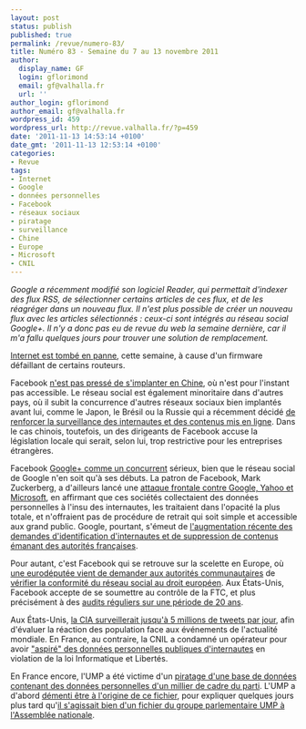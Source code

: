 ```yaml
---
layout: post
status: publish
published: true
permalink: /revue/numero-83/
title: Numéro 83 - Semaine du 7 au 13 novembre 2011
author:
  display_name: GF
  login: gflorimond
  email: gf@valhalla.fr
  url: ''
author_login: gflorimond
author_email: gf@valhalla.fr
wordpress_id: 459
wordpress_url: http://revue.valhalla.fr/?p=459
date: '2011-11-13 14:53:14 +0100'
date_gmt: '2011-11-13 12:53:14 +0100'
categories:
- Revue
tags:
- Internet
- Google
- données personnelles
- Facebook
- réseaux sociaux
- piratage
- surveillance
- Chine
- Europe
- Microsoft
- CNIL
---
```

<p><i>Google a récemment modifié son logiciel Reader, qui permettait d'indexer des flux RSS, de sélectionner certains articles de ces flux, et de les réagréger dans un nouveau flux. Il n'est plus possible de créer un nouveau flux avec les articles sélectionnés : ceux-ci sont intégrés au réseau social Google+. Il n'y a donc pas eu de revue du web la semaine dernière, car il m'a fallu quelques jours pour trouver une solution de remplacement.</i></p>
<p><a href="http://www.numerama.com/magazine/20477-un-bug-et-toute-une-partie-d-internet-tombe-en-panne.html">Internet est tombé en panne</a>, cette semaine, à cause d'un firmware défaillant de certains routeurs. </p>
<p>Facebook <a href="http://www.numerama.com/magazine/20480-facebook-n-est-pas-presse-de-conquerir-la-chine.html">n'est pas pressé de s'implanter en Chine</a>, où n'est pour l'instant pas accessible. Le réseau social est également minoritaire dans d'autres pays, où il subit la concurrence d'autres réseaux sociaux bien implantés avant lui, comme le Japon, le Brésil ou la Russie qui a récemment décidé <a href="http://www.numerama.com/magazine/20549-la-russie-compte-durcir-la-surveillance-d-internet.html">de renforcer la surveillance des internautes et des contenus mis en ligne</a>. Dans le cas chinois, toutefois, un des dirigeants de Facebook accuse la législation locale qui serait, selon lui, trop restrictive pour les entreprises étrangères.</p>
<p>Facebook <a href="http://www.lemondeinformatique.fr/actualites/lire-pour-mark-zuckerberg-google-est-une--petite-version--de-facebook-42539.html">Google+ comme un concurrent</a> sérieux, bien que le réseau social de Google n'en soit qu'à ses débuts. La patron de Facebook, Mark Zuckerberg, a d'ailleurs lancé une <a href="http://www.numerama.com/magazine/20521-zuckerberg-donne-des-lecons-sur-les-donnees-personnelles.html">attaque frontale contre Google, Yahoo et Microsoft</a>, en affirmant que ces sociétés collectaient des données personnelles à l'insu des internautes, les traitaient dans l'opacité la plus totale, et n'offraient pas de procédure de retrait qui soit simple et accessible aux grand public. Google, pourtant, s'émeut de <a href="http://www.numerama.com/magazine/20495-surveillance-en-france-google-veut-une-prise-de-conscience.html">l'augmentation récente des demandes d'identification d'internautes et de suppression de contenus émanant des autorités françaises</a>.</p>
<p>Pour autant, c'est Facebook qui se retrouve sur la scelette en Europe, où <a href="http://www.pcinpact.com/news/66941-donnees-personnelles-facebook-droit-union-europenne.htm">une eurodéputée vient de demander aux autorités communautaires</a> de <a href="http://www.numerama.com/magazine/20530-une-eurodeputee-demande-a-bruxelles-de-verifier-la-legalite-de-facebook.html">vérifier la conformité du réseau social au droit européen</a>. Aux États-Unis, Facebook accepte de se soumettre au contrôle de la FTC, et plus précisément à des <a href="http://www.numerama.com/magazine/20538-vie-privee-facebook-serait-pret-a-des-audits-pendant-20-ans.html">audits réguliers sur une période de 20 ans</a>.</p>
<p>Aux États-Unis, <a href="http://www.lemondeinformatique.fr/actualites/lire-la-cia-surveillerait-jusqu-a-5-millions-de-tweets-par-jour-42537.html">la CIA surveillerait jusqu'à 5 millions de tweets par jour</a>, afin d'évaluer la réaction des population face aux événements de l'actualité mondiale. En France, au contraire, la CNIL a condamné un opérateur pour avoir <a href="http://www.lemondeinformatique.fr/actualites/lire-la-cnil-confirme-la-condamnation-d-un-collecteur-de-donnee-personnelles-42527.html">"aspiré" des données personnelles publiques d'internautes</a> en violation de la loi Informatique et Libertés.</p>
<p>En France encore, l'UMP a été victime d'un <a href="http://www.numerama.com/magazine/20496-l-ump-piratee-des-milliers-de-donnees-personnelles-diffusees.html">piratage d'une base de données contenant des données personnelles d'un millier de cadre du parti</a>. L'UMP a d'abord <a href="http://www.numerama.com/magazine/20498-l-ump-dement-etre-l-auteur-du-fichier-pirate-sans-contester-sa-veracite-maj.html">démenti être à l'origine de ce fichier</a>, pour expliquer quelques jours plus tard qu'<a href="http://www.numerama.com/magazine/20510-l-ump-change-de-version-le-fichier-pirate-serait-bien-un-fichier-interne.html">il s'agissait bien d'un fichier du groupe parlementaire UMP à l'Assemblée nationale</a>.</p>
